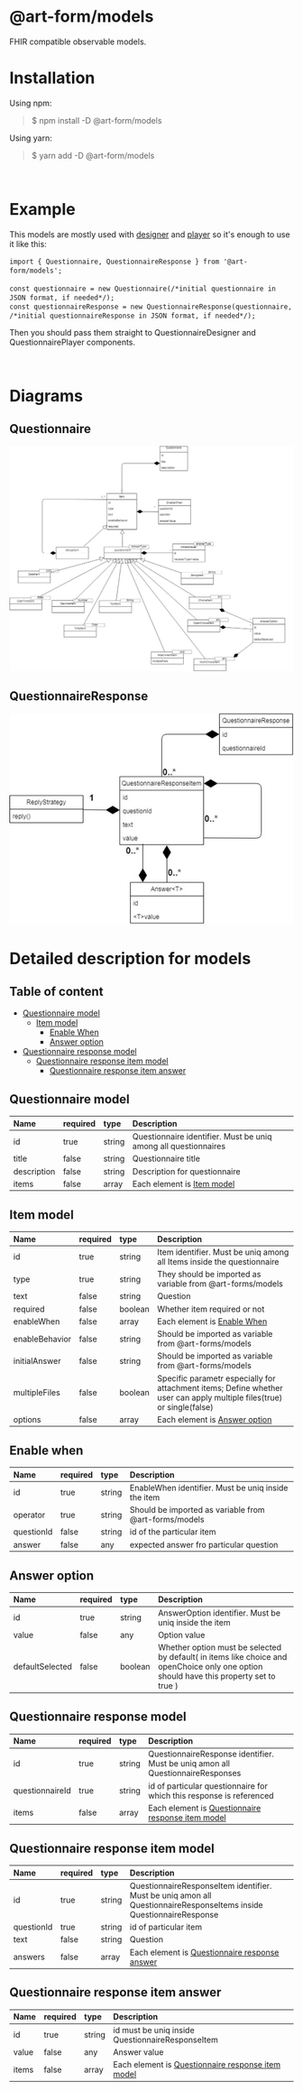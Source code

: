 # **@art-form/models**
FHIR compatible observable models.

# Installation
Using npm:
>$ npm install -D @art-form/models

Using yarn:
>$ yarn add -D @art-form/models

&nbsp;
# Example

This models are mostly used with [designer](./../designer/README.md "@art-forms/designer package") and [player](./../player/README.md "@art-forms/player package") so it's enough to use it like this:
```JSX
import { Questionnaire, QuestionnaireResponse } from '@art-form/models';

const questionnaire = new Questionnaire(/*initial questionnaire in JSON format, if needed*/);
const questionnaireResponse = new QuestionnaireResponse(questionnaire, /*initial questionnaireResponse in JSON format, if needed*/);
```
Then you should pass them straight to QuestionnaireDesigner and QuestionnairePlayer components.

&nbsp;
# Diagrams

## Questionnaire
![uml diagram](./Uml-diagram-questionnaire.jpg)

## QuestionnaireResponse
![uml diagram](./Uml-diagram-response.jpg)


# Detailed description for models

## Table of content

* [Questionnaire model](#questionnaire-model)
    * [Item model](#item-model)
        * [Enable When](#enable-when)
        * [Answer option](#answer-option)
* [Questionnaire response model](#questionnaire-response-model)
    * [Questionnaire response item model](#questionnaire-response-item-model)
        * [Questionnaire response item answer](#questionnaire-response-item-answer)

## Questionnaire model

| Name | required | type | Description | 
| :---- | :------ | :--- | :----- |
| id | true | string | Questionnaire identifier. Must be uniq among all questionnaires |
| title | false | string | Questionnaire title |
| description | false | string | Description for questionnaire |
| items | false | array | Each element is [Item model](#item-model) |

## Item model

| Name | required | type | Description | 
| :---- | :------ | :--- | :----- |
| id | true | string | Item identifier. Must be uniq among all Items inside the questionnaire |
| type | true | string | They should be imported as variable from @art-forms/models |
| text | false | string | Question |
| required | false | boolean | Whether item required or not |
| enableWhen | false | array | Each element is [Enable When](#enable-when) |
 enableBehavior | false | string | Should be imported as variable from @art-forms/models |
| initialAnswer | false | string | Should be imported as variable from @art-forms/models |
| multipleFiles | false | boolean | Specific parametr especially for attachment items; Define whether user can apply multiple files(true) or single(false) |
| options | false | array | Each element is [Answer option](#answer-option) |

## Enable when

| Name | required | type | Description | 
| :---- | :------ | :--- | :----- |
| id | true | string | EnableWhen identifier. Must be uniq inside the item |
| operator | true | string | Should be imported as variable from @art-forms/models |
| questionId | false | string | id of the particular item |
| answer | false | any | expected answer fro particular question |

## Answer option

| Name | required | type | Description | 
| :---- | :------ | :--- | :----- |
| id | true | string | AnswerOption identifier. Must be uniq inside the item |
| value | false | any | Option value |
| defaultSelected | false | boolean | Whether option must be selected by default( in items like choice and openChoice only one option should have this property set to true ) |

## Questionnaire response model

| Name | required | type | Description | 
| :---- | :------ | :--- | :----- |
| id | true | string | QuestionnaireResponse identifier. Must be uniq amon all QuestionnaireResponses |
| questionnaireId | true | string | id of particular questionnaire for which this response is referenced |
| items | false | array | Each element is [Questionnaire response item model](#questionnaire-response-item-model) |

## Questionnaire response item model

| Name | required | type | Description | 
| :---- | :------ | :--- | :----- |
| id | true | string | QuestionnaireResponseItem identifier. Must be uniq amon all QuestionnaireResponseItems inside QuestionnaireResponse |
| questionId | true | string | id of particular item |
| text | false | string | Question |
| answers | false | array | Each element is [Questionnaire response answer](#questionnaire-response-answer) |

## Questionnaire response item answer

| Name | required | type | Description | 
| :---- | :------ | :--- | :----- |
| id | true | string | id must be uniq inside QuestionnaireResponseItem |
| value | false | any | Answer value |
| items | false | array | Each element is [Questionnaire response item model](#questionnaire-response-item-model) |